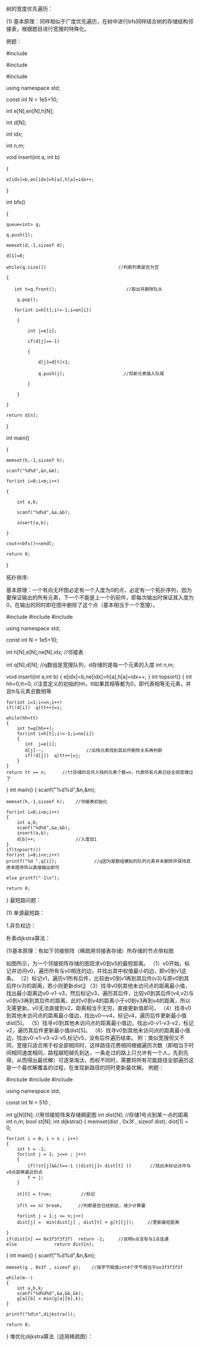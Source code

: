 树的宽度优先遍历：

(1)	基本原理：同样相似于广度优先遍历，在树中进行bfs同样结合树的存储结构邻接表，根据题目进行宽搜的特殊化。

例题：
 
#include<iostream>
 
#include<queue>
 
#include<cstring>

using namespace std;

const int N = 1e5+10;

int e[N],en[N],h[N];
 
int d[N];
 
int idx;
 
int n,m;
 
void insert(int a, int b)
 
{
 
    e[idx]=b,en[idx]=h[a],h[a]=idx++;
 
}
 
int bfs()
 
{
 
    queue<int> q;
 
    q.push(1);
 
    memset(d,-1,sizeof d);
 
    d[1]=0;
 
    while(q.size())                           //判断列表是否为空
 
    {
        
       int t=q.front();                          //取出并删除队头
 
        q.pop();
    
       for(int i=h[t];i!=-1;i=en[i])
 
        {
 
            int j=e[i];
 
            if(d[j]==-1)
 
            {
 
                d[j]=d[t]+1; 
 
                q.push(j);                      //将新元素插入队尾
 
            }
 
        }
        
    }
 
    return d[n];
 
}
 
int main()
 
{
 
    memset(h,-1,sizeof h);
 
    scanf("%d%d",&n,&m);
 
    for(int i=0;i<m;i++)
                         
    {
                         
        int a,b;
                         
        scanf("%d%d",&a,&b);
                         
        insert(a,b);
                         
    }
                         
    cout<<bfs()<<endl;
                      
    return 0;
                      
}
                      
拓扑排序:
                      
基本原理：一个有向无环图必定有一个入度为0的点，必定有一个拓扑序列，因为要保证输出的所有元素，下一个不能是上一个的前件，即每次输出时保证其入度为0，在输出的同时即在图中删除了这个点（基本相当于一个宽搜）。
 
#include<iostream>
#include<cstring>
#include<algorithm>

using namespace std;

const int N = 1e5+10;

int h[N],e[N],ne[N],idx;   //邻接表
 
int q[N],d[N];          //q数组是宽搜队列，d存储的是每一个元素的入度
int n,m;

void insert(int a,int b)
{
    e[idx]=b,ne[idx]=h[a],h[a]=idx++;
}
int topsort()
{
    int hh=0,tt=0;                       //注意定义的初始的hh，tt如果其相等都为0，即代表相等无元素，并且tt与元素总数相等
    
    for(int i=1;i<=n;i++)
    if(!d[i])  q[tt++]=i;
    
    while(hh<tt)
    {
        int t=q[hh++];
        for(int i=h[t];i!=-1;i=ne[i])
        {
           int  j=e[i];
           d[j]--;                //出栈元素找到其后件删除关系再判断
           if(!d[j])  q[tt++]=j;    
        }
    }
    return tt == n;      //tt存储的总共入栈的元素个数=n，代表所有元素已经全部宽搜过了
}
int main()
{
    scanf("%d%d",&n,&m);
    
    memset(h,-1,sizeof h);    //邻接表初始化
    
    for(int i=0;i<m;i++)
    {
        int a,b;
        scanf("%d%d",&a,&b);
        insert(a,b);
        d[b]++;               //入度加1
    }
    if(topsort())  
    for(int i=0;i<n;i++)
    printf("%d ",q[i]);              //q因为是数组模拟的队列元素并未删除并保持其原本顺序所以直接输出即可
    
    else printf("-1\n");
    
    return 0;
}
最短路问题：
 
(1)	单源最短路：

1.非负权边：

朴素dijkstra算法：

(1)基本原理：有如下邻接矩阵（稀疏用邻接表存储）所存储的节点带权图
 
如图所示，为一个邻接矩阵存储的图现求v0到v5的最短距离。
（1）v0开始，标记并访问v0，遍历所有与v0相连的边，并找出其中权值最小的边，即v0到v1这条。
（2）标记v1，遍历v1所有后件，比较由v0到v1再到其后件(v3)与原v0到其后件(v3)的距离，若小则更新dist[3](v0到v3的最短距离)
（3）找寻v0到其他未访问点的距离最小值，找出最小距离边v0-v1-v3，然后标记v3，遍历其后件，比较v0到其后件(v4,v2)与v0到v3再到其后件的距离，此时v0到v4的距离小于v0到v3再到v4的距离，所以无需更新。v0无法直接到v2，距离相当于无穷，直接更新值即可。
（4）找寻v0到其他未访问点的距离最小值边，找出v0—v4，标记v4，遍历后件更新最小值dist[5]。
（5）找寻v0到其他未访问点的距离最小值边，找出v0-v1-v3-v2，标记v2，遍历其后件更新最小值dist[5]。
（6）找寻v0到其他未访问点的距离最小值边，找出v0-v1-v3-v2-v5,标记v5，没有后件遍历结束。
附：类似宽搜但又不同，宽搜只适合用于权全部相同时，这样路径花费相同根据遍历次数（即相当于时间相同速度相同，路程越短越先到达，一条走过的路上只允许有一个人，先到先得，从而得出最优解）可逐渐淘汰，而权不同时，需要将所有可能路径全部遍历这是一个最优解覆盖的过程，在发现新路径的同时更新最优解。
例题：
 
#include<iostream>
#include<cstring>
#include<algorithm>

using namespace std;

const int N = 510 ;

int g[N][N];      //用邻接矩阵来存储稠密图
int dist[N];            //存储1号点到某一点的距离
int n,m;
bool st[N];
int dijkstra()
{
    memset(dist , 0x3f , sizeof dist);
    dist[1] = 0;
    
    for(int i = 0; i < n ; i++)
    {
        int t = -1;
        for(int j = 1; j<=n ; j++)
        {
            if(!st[j]&&(t==-1 ||dist[j]< dist[t] ))       //找出未标记点中与v0点距离最近的点
            t = j;
        }
        
        st[t] = true;           //标记
        
        if(t == n) break;      //判断是否已经到达，减少计算量
        
        for(int j = 1;j <= n;j++)
        dist[j] =  min(dist[j] , dist[t] + g[t][j]);     //更新最短距离
    
    }
    if(dist[n] == 0x3f3f3f3f)  return -1;     //说明n点没有与1点连通
    else              return dist[n];
}
int main()
{
    scanf("%d%d",&n,&m);
    
    memset(g , 0x3f , sizeof g);    //按字节赋值int4个字节相当于ox3f3f3f3f
    
    while(m--)
    {
        int a,b,k;
        scanf("%d%d%d",&a,&b,&k);
        g[a][b] = min(g[a][b],k);
    }
    
    printf("%d\n",dijkstra());

    return 0;
    
}
堆优化dijkstra算法（适用稀疏图）：


